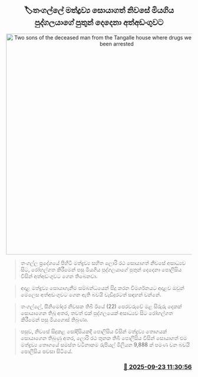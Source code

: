 <p align='center'><b><h2 align='center' title='Two sons of the deceased man from the Tangalle house where drugs were found have been arrested'>🏷තංගල්ලේ මත්ද්‍රව්‍ය සොයාගත් නිවසේ මියගිය පුද්ගලයාගේ පුතුන් දෙදෙනා අත්අඩංගුවට</h2></b></p>
<p align='center'><img src='https://helakuru.sgp1.cdn.digitaloceanspaces.com/esana/images/lib/dfdfdvvdddd.jpg' width='600' alt='Two sons of the deceased man from the Tangalle house where drugs were found have been arrested'></p>

> තංගල්ල ප්‍රදේශයේ පිහිටි මත්ද්‍රව්‍ය සහිත ලොරි රථ සොයාගත් නිවසේ අසාධ්‍යව සිට, රෝහල්ගත කිරීමෙන් පසු මියගිය පුද්ගලයාගේ පුතුන් දෙදෙනා පොලීසිය විසින් අත්අඩංගුවට ගෙන තිබෙනවා.

> අදාළ මත්ද්‍රව්‍ය සොයාගැනීම සම්බන්ධයෙන් සිදු කරන විමර්ශනයට අදාළව ඔවුන් මෙලෙස අත්අඩංගුවට ගෙන ඇති බවයි වැඩිදුරටත් සඳහන් වන්නේ.

> තංගල්ලේ, සීනිමෝදර නිවසක තිබී ඊයේ (22) පෙරවරුවේ මළ සිරුරු දෙකක් සොයාගෙන තිබූ අතර, තවත් එක් පුද්ගලයෙක් අසාධ්‍යව සිට රෝහල්ගත කිරීමෙන් පසු මියගොස් තිබුණා. ‍

> පසුව, නිවසේ සිදුකළ සෝදිසියකදී පොලිසිය විසින් මත්ද්‍රව්‍ය තොගයක් සොයාගෙන තිබුණු අතර, ලොරි රථ තුනක තිබී පොලීසිය විසින් සොයාගත් එම මත්ද්‍රව්‍ය තොගයේ සමස්ත වටිනාකම රුපියල් මිලියන 9,888 ක් පමණ වන බවයි පොලීසිය පවසා සිටියේ.



<h3 align='right'><a href='https://www.helakuru.lk/esana/p/113897/'>📅 2025-09-23 11:30:56</a></h3>
